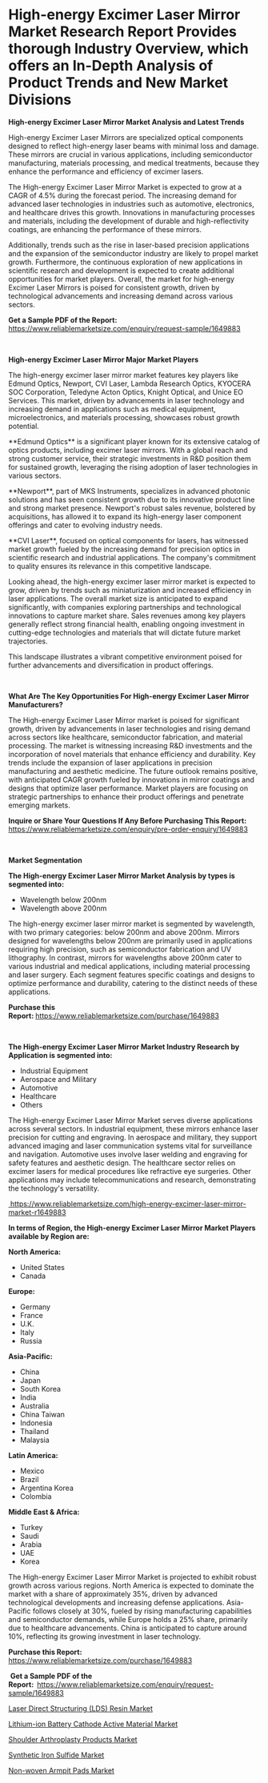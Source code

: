 <p><h1>High-energy Excimer Laser Mirror Market Research Report Provides thorough Industry Overview, which offers an In-Depth Analysis of Product Trends and New Market Divisions</h1></p><p><strong>High-energy Excimer Laser Mirror Market Analysis and Latest Trends</strong></p>
<p><p>High-energy Excimer Laser Mirrors are specialized optical components designed to reflect high-energy laser beams with minimal loss and damage. These mirrors are crucial in various applications, including semiconductor manufacturing, materials processing, and medical treatments, because they enhance the performance and efficiency of excimer lasers.</p><p>The High-energy Excimer Laser Mirror Market is expected to grow at a CAGR of 4.5% during the forecast period. The increasing demand for advanced laser technologies in industries such as automotive, electronics, and healthcare drives this growth. Innovations in manufacturing processes and materials, including the development of durable and high-reflectivity coatings, are enhancing the performance of these mirrors.</p><p>Additionally, trends such as the rise in laser-based precision applications and the expansion of the semiconductor industry are likely to propel market growth. Furthermore, the continuous exploration of new applications in scientific research and development is expected to create additional opportunities for market players. Overall, the market for high-energy Excimer Laser Mirrors is poised for consistent growth, driven by technological advancements and increasing demand across various sectors.</p></p>
<p><strong>Get a Sample PDF of the Report:&nbsp;</strong> <a href="https://www.reliablemarketsize.com/enquiry/request-sample/1649883?utm_campaign=1133&utm_medium=2&utm_source=Github&utm_content=ia&utm_term=23032025&utm_id=high-energy-excimer-laser-mirror">https://www.reliablemarketsize.com/enquiry/request-sample/1649883</a></p>
<p>&nbsp;</p>
<p><strong>High-energy Excimer Laser Mirror Major Market Players</strong></p>
<p><p>The high-energy excimer laser mirror market features key players like Edmund Optics, Newport, CVI Laser, Lambda Research Optics, KYOCERA SOC Corporation, Teledyne Acton Optics, Knight Optical, and Unice EO Services. This market, driven by advancements in laser technology and increasing demand in applications such as medical equipment, microelectronics, and materials processing, showcases robust growth potential.</p><p>**Edmund Optics** is a significant player known for its extensive catalog of optics products, including excimer laser mirrors. With a global reach and strong customer service, their strategic investments in R&D position them for sustained growth, leveraging the rising adoption of laser technologies in various sectors.</p><p>**Newport**, part of MKS Instruments, specializes in advanced photonic solutions and has seen consistent growth due to its innovative product line and strong market presence. Newport's robust sales revenue, bolstered by acquisitions, has allowed it to expand its high-energy laser component offerings and cater to evolving industry needs.</p><p>**CVI Laser**, focused on optical components for lasers, has witnessed market growth fueled by the increasing demand for precision optics in scientific research and industrial applications. The company's commitment to quality ensures its relevance in this competitive landscape.</p><p>Looking ahead, the high-energy excimer laser mirror market is expected to grow, driven by trends such as miniaturization and increased efficiency in laser applications. The overall market size is anticipated to expand significantly, with companies exploring partnerships and technological innovations to capture market share. Sales revenues among key players generally reflect strong financial health, enabling ongoing investment in cutting-edge technologies and materials that will dictate future market trajectories. </p><p>This landscape illustrates a vibrant competitive environment poised for further advancements and diversification in product offerings.</p></p>
<p>&nbsp;</p>
<p><strong>What Are The Key Opportunities For High-energy Excimer Laser Mirror Manufacturers?</strong></p>
<p><p>The High-energy Excimer Laser Mirror market is poised for significant growth, driven by advancements in laser technologies and rising demand across sectors like healthcare, semiconductor fabrication, and material processing. The market is witnessing increasing R&D investments and the incorporation of novel materials that enhance efficiency and durability. Key trends include the expansion of laser applications in precision manufacturing and aesthetic medicine. The future outlook remains positive, with anticipated CAGR growth fueled by innovations in mirror coatings and designs that optimize laser performance. Market players are focusing on strategic partnerships to enhance their product offerings and penetrate emerging markets.</p></p>
<p><strong>Inquire or Share Your Questions If Any Before Purchasing This Report:</strong> <a href="https://www.reliablemarketsize.com/enquiry/pre-order-enquiry/1649883?utm_campaign=1133&utm_medium=2&utm_source=Github&utm_content=ia&utm_term=23032025&utm_id=high-energy-excimer-laser-mirror">https://www.reliablemarketsize.com/enquiry/pre-order-enquiry/1649883</a></p>
<p>&nbsp;</p>
<p><strong>Market Segmentation</strong></p>
<p><strong>The High-energy Excimer Laser Mirror Market Analysis by types is segmented into:</strong></p>
<p><ul><li>Wavelength below 200nm</li><li>Wavelength above 200nm</li></ul></p>
<p><p>The high-energy excimer laser mirror market is segmented by wavelength, with two primary categories: below 200nm and above 200nm. Mirrors designed for wavelengths below 200nm are primarily used in applications requiring high precision, such as semiconductor fabrication and UV lithography. In contrast, mirrors for wavelengths above 200nm cater to various industrial and medical applications, including material processing and laser surgery. Each segment features specific coatings and designs to optimize performance and durability, catering to the distinct needs of these applications.</p></p>
<p><strong>Purchase this Report:&nbsp;</strong><a href="https://www.reliablemarketsize.com/purchase/1649883?utm_campaign=1133&utm_medium=2&utm_source=Github&utm_content=ia&utm_term=23032025&utm_id=high-energy-excimer-laser-mirror">https://www.reliablemarketsize.com/purchase/1649883</a></p>
<p>&nbsp;</p>
<p><strong>The High-energy Excimer Laser Mirror Market Industry Research by Application is segmented into:</strong></p>
<p><ul><li>Industrial Equipment</li><li>Aerospace and Military</li><li>Automotive</li><li>Healthcare</li><li>Others</li></ul></p>
<p><p>The High-energy Excimer Laser Mirror Market serves diverse applications across several sectors. In industrial equipment, these mirrors enhance laser precision for cutting and engraving. In aerospace and military, they support advanced imaging and laser communication systems vital for surveillance and navigation. Automotive uses involve laser welding and engraving for safety features and aesthetic design. The healthcare sector relies on excimer lasers for medical procedures like refractive eye surgeries. Other applications may include telecommunications and research, demonstrating the technology's versatility.</p></p>
<p><a href="https://www.reliablemarketsize.com/high-energy-excimer-laser-mirror-market-r1649883?utm_campaign=1133&utm_medium=2&utm_source=Github&utm_content=ia&utm_term=23032025&utm_id=high-energy-excimer-laser-mirror">&nbsp;https://www.reliablemarketsize.com/high-energy-excimer-laser-mirror-market-r1649883</a></p>
<p><strong>In terms of Region, the High-energy Excimer Laser Mirror Market Players available by Region are:</strong></p>
<p>
    <p> <strong> North America: </strong>
        <ul>
            <li>United States</li>
            <li>Canada</li>
        </ul>
        </p> 
    <p> <strong> Europe: </strong>
        <ul>
            <li>Germany</li>
            <li>France</li>
            <li>U.K.</li>
            <li>Italy</li>
            <li>Russia</li>
        </ul>
        </p> 
    <p> <strong> Asia-Pacific: </strong>
        <ul>
            <li>China</li>
            <li>Japan</li>
            <li>South Korea</li>
            <li>India</li>
            <li>Australia</li>
            <li>China Taiwan</li>
            <li>Indonesia</li>
            <li>Thailand</li>
            <li>Malaysia</li>
        </ul>
        </p> 
    <p> <strong> Latin America: </strong>
        <ul>
            <li>Mexico</li>
            <li>Brazil</li>
            <li>Argentina Korea</li>
            <li>Colombia</li>
        </ul>
        </p> 
    <p> <strong> Middle East & Africa: </strong>
        <ul>
            <li>Turkey</li>
            <li>Saudi</li>
            <li>Arabia</li>
            <li>UAE</li>
            <li>Korea</li>
        </ul>
    </p>
    </p>
<p><p>The High-energy Excimer Laser Mirror Market is projected to exhibit robust growth across various regions. North America is expected to dominate the market with a share of approximately 35%, driven by advanced technological developments and increasing defense applications. Asia-Pacific follows closely at 30%, fueled by rising manufacturing capabilities and semiconductor demands, while Europe holds a 25% share, primarily due to healthcare advancements. China is anticipated to capture around 10%, reflecting its growing investment in laser technology.</p></p>
<p><strong>Purchase this Report: </strong><a href="https://www.reliablemarketsize.com/purchase/1649883?utm_campaign=1133&utm_medium=2&utm_source=Github&utm_content=ia&utm_term=23032025&utm_id=high-energy-excimer-laser-mirror">https://www.reliablemarketsize.com/purchase/1649883</a></p>
<p>&nbsp;<strong>Get a Sample PDF of the Report:&nbsp;&nbsp;</strong><a href="https://www.reliablemarketsize.com/enquiry/request-sample/1649883?utm_campaign=1133&utm_medium=2&utm_source=Github&utm_content=ia&utm_term=23032025&utm_id=high-energy-excimer-laser-mirror">https://www.reliablemarketsize.com/enquiry/request-sample/1649883</a></p>
<p><strong></strong></p>
<p><p><a href="https://github.com/ftnlewins/Market-Research-Report-List-1/blob/main/laser-direct-structuring-lds-resin-market.md?utm_campaign=1133&utm_medium=2&utm_source=Github&utm_content=ia&utm_term=23032025&utm_id=high-energy-excimer-laser-mirror">Laser Direct Structuring (LDS) Resin Market</a></p><p><a href="https://github.com/idranalexie/Market-Research-Report-List-1/blob/main/lithium-ion-battery-cathode-active-material-market.md?utm_campaign=1133&utm_medium=2&utm_source=Github&utm_content=ia&utm_term=23032025&utm_id=high-energy-excimer-laser-mirror">Lithium-ion Battery Cathode Active Material Market</a></p><p><a href="https://github.com/yardemuongz5/Market-Research-Report-List-1/blob/main/shoulder-arthroplasty-products-market.md?utm_campaign=1133&utm_medium=2&utm_source=Github&utm_content=ia&utm_term=23032025&utm_id=high-energy-excimer-laser-mirror">Shoulder Arthroplasty Products Market</a></p><p><a href="https://github.com/balbajagatr1/Market-Research-Report-List-1/blob/main/synthetic-iron-sulfide-market.md?utm_campaign=1133&utm_medium=2&utm_source=Github&utm_content=ia&utm_term=23032025&utm_id=high-energy-excimer-laser-mirror">Synthetic Iron Sulfide Market</a></p><p><a href="https://github.com/rempemelon5k/Market-Research-Report-List-1/blob/main/non-woven-armpit-pads-market.md?utm_campaign=1133&utm_medium=2&utm_source=Github&utm_content=ia&utm_term=23032025&utm_id=high-energy-excimer-laser-mirror">Non-woven Armpit Pads Market</a></p></p>